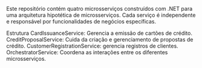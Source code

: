 Este repositório contém quatro microsserviços construídos com .NET para uma arquitetura hipotética de microsserviços. Cada serviço é independente e responsável por funcionalidades de negócios específicas.

Estrutura
CardIssuanceService: Gerencia a emissão de cartões de crédito.
CreditProposalService: Cuida da criação e gerenciamento de propostas de crédito.
CustomerRegistrationService: gerencia registros de clientes.
OrchestratorService: Coordena as interações entre os diferentes microsserviços.
